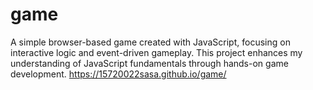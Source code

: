 # game 
A simple browser-based game created with JavaScript, focusing on interactive logic and event-driven gameplay. This project enhances my understanding of JavaScript fundamentals through hands-on game development.
https://15720022sasa.github.io/game/
